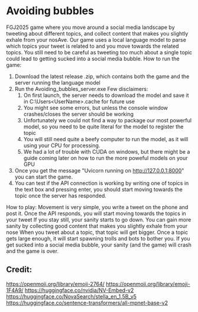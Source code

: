 # Avoiding bubbles
FGJ2025 game where you move around a social media landscape by tweeting about different topics, and collect content that makes you slightly exhale from your nosAve. Our game uses a local language model to parse which topics your tweet is related to and you move towards the related topics. You still need to be careful as tweeting too much about a single topic could lead to getting sucked into a social media bubble.
How to run the game:
1. Download the latest release .zip, which contains both the game and the server running the language model
2. Run the Avoiding_bubbles_server.exe
    Few disclaimers:
    1. On first launch, the server needs to download the model and save it in C:\Users\<UserName>\.cache for future use
    2. You might see some errors, but unless the console window crashes/closes the server should be working
    3. Unfortunately we could not find a way to package our most powerful model, so you need to be quite literal for the model to register the topic
    4. You will still need quite a beefy computer to run the model, as it will using your CPU for processing. 
    5. We had a lot of trouble with CUDA on windows, but there might be a guide coming later on how to run the more poweful models on your GPU
3. Once you get the message "Uvicorn running on http://127.0.0.1:8000" you can start the game.
4. You can test if the API connection is working by writing one of topics in the text box and pressing enter, you should start moving towards the topic once the server has responded.

How to play:
Movement is very simple, you write a tweet on the phone and post it. Once the API responds, you will start moving towards the topics in your tweet
If you stay still, your sanity starts to go down. You can gain more sanity by collecting good content that makes you slightly exhale from your nose
When you tweet about a topic, that topic will get bigger. Once a topic gets large enough, it will start spawning trolls and bots to bother you.
If you get sucked into a social media bubble, your sanity (and the game) will crash and the game is over.


## Credit:
https://openmoji.org/library/emoji-2764/
https://openmoji.org/library/emoji-1F4A9/
https://huggingface.co/nvidia/NV-Embed-v2
https://huggingface.co/NovaSearch/stella_en_1.5B_v5
https://huggingface.co/sentence-transformers/all-mpnet-base-v2